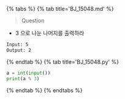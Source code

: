 {% tabs %}
{% tab title='BJ_15048.md' %}

> Question

* 3 으로 나눈 나머지를 출력하라

```txt
Input: 5
Output: 2
```

{% endtab %}
{% tab title='BJ_15048.py' %}

```py
a = int(input())
print(a % 3)
```

{% endtab %}
{% endtabs %}
